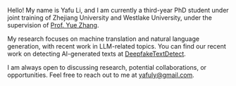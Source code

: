 Hello! My name is Yafu Li, and I am currently a third-year PhD student under joint training of Zhejiang University and Westlake University, under the supervision of [Prof. Yue Zhang](https://frcchang.github.io/). 

My research focuses on machine translation and natural language generation, with recent work in LLM-related topics. You can find our recent work on detecting AI-generated texts at [DeepfakeTextDetect](https://github.com/yafuly/DeepfakeTextDetect).

I am always open to discussing research, potential collaborations, or opportunities. Feel free to reach out to me at yafuly@gmail.com.
